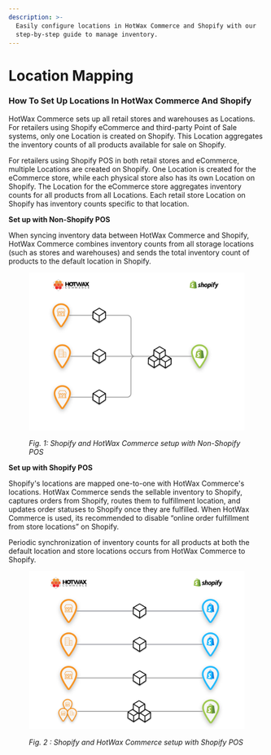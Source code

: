 ```yaml
---
description: >-
  Easily configure locations in HotWax Commerce and Shopify with our
  step-by-step guide to manage inventory.
---
```


# Location Mapping

### How To Set Up Locations In HotWax Commerce And Shopify

HotWax Commerce sets up all retail stores and warehouses as Locations. For retailers using Shopify eCommerce and third-party Point of Sale systems, only one Location is created on Shopify. This Location aggregates the inventory counts of all products available for sale on Shopify.

For retailers using Shopify POS in both retail stores and eCommerce, multiple Locations are created on Shopify. One Location is created for the eCommerce store, while each physical store also has its own Location on Shopify. The Location for the eCommerce store aggregates inventory counts for all products from all Locations. Each retail store Location on Shopify has inventory counts specific to that location.

**Set up with Non-Shopify POS**

When syncing inventory data between HotWax Commerce and Shopify, HotWax Commerce combines inventory counts from all storage locations (such as stores and warehouses) and sends the total inventory count of products to the default location in Shopify.

<figure><img src="../../.gitbook/assets/12.png" alt=""><figcaption><p><em>Fig. 1: Shopify and HotWax Commerce setup with Non-Shopify POS</em></p></figcaption></figure>

**Set up with Shopify POS**

Shopify's locations are mapped one-to-one with HotWax Commerce's locations. HotWax Commerce sends the sellable inventory to Shopify, captures orders from Shopify, routes them to fulfillment location, and updates order statuses to Shopify once they are fulfilled. When HotWax Commerce is used, its recommended to disable “online order fulfillment from store locations” on Shopify.

Periodic synchronization of inventory counts for all products at both the default location and store locations occurs from HotWax Commerce to Shopify.

<figure><img src="../../.gitbook/assets/13.png" alt=""><figcaption><p><em>Fig. 2 : Shopify and HotWax Commerce setup with Shopify POS</em></p></figcaption></figure>
